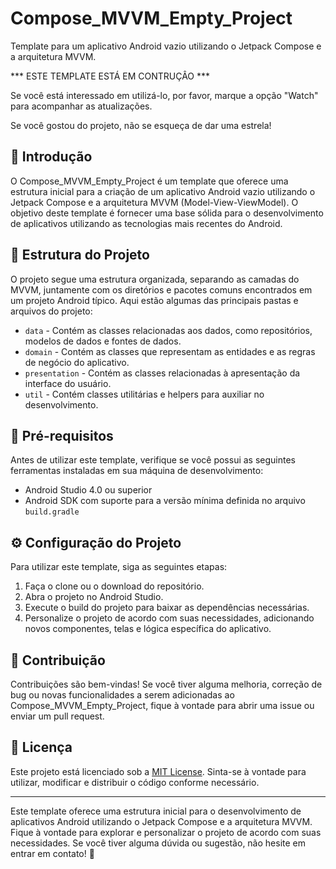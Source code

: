# Compose_MVVM_Empty_Project

Template para um aplicativo Android vazio utilizando o Jetpack Compose e a arquitetura MVVM.

*** ESTE TEMPLATE ESTÁ EM CONTRUÇÂO ***

Se você está interessado em utilizá-lo, por favor, marque a opção "Watch" para acompanhar as atualizações.

Se você gostou do projeto, não se esqueça de dar uma estrela!

## 🚀 Introdução

O Compose_MVVM_Empty_Project é um template que oferece uma estrutura inicial para a criação de um aplicativo Android vazio utilizando o Jetpack Compose e a arquitetura MVVM (Model-View-ViewModel). O objetivo deste template é fornecer uma base sólida para o desenvolvimento de aplicativos utilizando as tecnologias mais recentes do Android.

## 📂 Estrutura do Projeto

O projeto segue uma estrutura organizada, separando as camadas do MVVM, juntamente com os diretórios e pacotes comuns encontrados em um projeto Android típico. Aqui estão algumas das principais pastas e arquivos do projeto:

- `data` - Contém as classes relacionadas aos dados, como repositórios, modelos de dados e fontes de dados.
- `domain` - Contém as classes que representam as entidades e as regras de negócio do aplicativo.
- `presentation` - Contém as classes relacionadas à apresentação da interface do usuário.
- `util` - Contém classes utilitárias e helpers para auxiliar no desenvolvimento.

## 📄 Pré-requisitos

Antes de utilizar este template, verifique se você possui as seguintes ferramentas instaladas em sua máquina de desenvolvimento:

- Android Studio 4.0 ou superior
- Android SDK com suporte para a versão mínima definida no arquivo `build.gradle`

## ⚙️ Configuração do Projeto

Para utilizar este template, siga as seguintes etapas:

1. Faça o clone ou o download do repositório.
2. Abra o projeto no Android Studio.
3. Execute o build do projeto para baixar as dependências necessárias.
4. Personalize o projeto de acordo com suas necessidades, adicionando novos componentes, telas e lógica específica do aplicativo.

## 🤝 Contribuição

Contribuições são bem-vindas! Se você tiver alguma melhoria, correção de bug ou novas funcionalidades a serem adicionadas ao Compose_MVVM_Empty_Project, fique à vontade para abrir uma issue ou enviar um pull request.

## 📝 Licença

Este projeto está licenciado sob a [MIT License](LICENSE). Sinta-se à vontade para utilizar, modificar e distribuir o código conforme necessário.

---

Este template oferece uma estrutura inicial para o desenvolvimento de aplicativos Android utilizando o Jetpack Compose e a arquitetura MVVM. Fique à vontade para explorar e personalizar o projeto de acordo com suas necessidades. Se você tiver alguma dúvida ou sugestão, não hesite em entrar em contato! 📧
